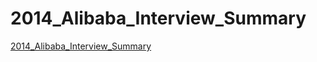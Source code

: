 # 2014_Alibaba_Interview_Summary
[2014_Alibaba_Interview_Summary](https://aiwithcloud.com/2022/09/14/2014_alibaba_interview_summary/)